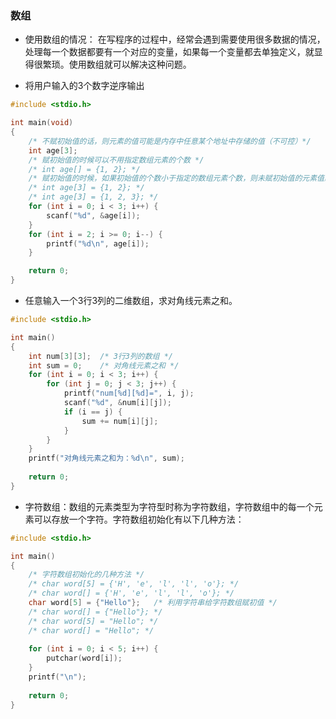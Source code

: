 ### 数组

* 使用数组的情况： 在写程序的过程中，经常会遇到需要使用很多数据的情况，处理每一个数据都要有一个对应的变量，如果每一个变量都去单独定义，就显得很繁琐。使用数组就可以解决这种问题。

* 将用户输入的3个数字逆序输出
```c
#include <stdio.h>

int main(void)
{
    /* 不赋初始值的话，则元素的值可能是内存中任意某个地址中存储的值（不可控）*/
    int age[3];
    /* 赋初始值的时候可以不用指定数组元素的个数 */
    /* int age[] = {1, 2}; */
    /* 赋初始值的时候，如果初始值的个数小于指定的数组元素个数，则未赋初始值的元素值默认是0（数组的元素是整的情况下） */
    /* int age[3] = {1, 2}; */
    /* int age[3] = {1, 2, 3}; */
    for (int i = 0; i < 3; i++) {
        scanf("%d", &age[i]);
    }
    for (int i = 2; i >= 0; i--) {
        printf("%d\n", age[i]);
    }   

    return 0;
}
```

* 任意输入一个3行3列的二维数组，求对角线元素之和。
```c
#include <stdio.h>

int main()
{
	int num[3][3];	/* 3行3列的数组 */
	int sum = 0;	/* 对角线元素之和 */
	for (int i = 0; i < 3; i++) {
		for (int j = 0; j < 3; j++) {
			printf("num[%d][%d]=", i, j);
			scanf("%d", &num[i][j]);
			if (i == j) {
				sum += num[i][j];
			}
		}
	}
	printf("对角线元素之和为：%d\n", sum);
	
	return 0;
}
```

* 字符数组：数组的元素类型为字符型时称为字符数组，字符数组中的每一个元素可以存放一个字符。字符数组初始化有以下几种方法：
```c
#include <stdio.h>

int main()
{
	/* 字符数组初始化的几种方法 */
	/* char word[5] = {'H', 'e', 'l', 'l', 'o'}; */
	/* char word[] = {'H', 'e', 'l', 'l', 'o'}; */
	char word[5] = {"Hello"};	/* 利用字符串给字符数组赋初值 */
	/* char word[] = {"Hello"}; */
	/* char word[5] = "Hello"; */
	/* char word[] = "Hello"; */
	
	for (int i = 0; i < 5; i++) {
		putchar(word[i]);
	}
	printf("\n");
		
	return 0;
}
```

